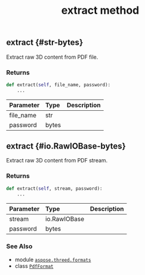 ﻿---
title: extract method
second_title: Aspose.3D for Python via .NET API References
description: 
type: docs
weight: 50
url: /python-net/aspose.threed.formats/pdfformat/extract/
is_root: false
---

## extract {#str-bytes}

Extract raw 3D content from PDF file.


### Returns 





```python
def extract(self, file_name, password):
    ...
```


| Parameter | Type | Description |
| :- | :- | :- |
| file_name | str |  |
| password | bytes |  |


## extract {#io.RawIOBase-bytes}

Extract raw 3D content from PDF stream.


### Returns 





```python
def extract(self, stream, password):
    ...
```


| Parameter | Type | Description |
| :- | :- | :- |
| stream | io.RawIOBase |  |
| password | bytes |  |



### See Also
* module [`aspose.threed.formats`](../../)
* class [`PdfFormat`](/3d/python-net/aspose.threed.formats/pdfformat)
